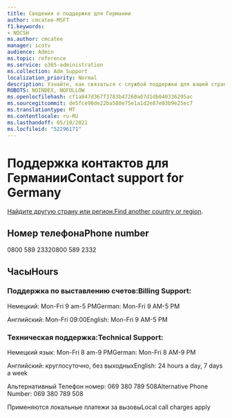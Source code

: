 ```yaml
---
title: Сведения о поддержке для Германии
author: cmcatee-MSFT
f1.keywords:
- NOCSH
ms.author: cmcatee
manager: scotv
audience: Admin
ms.topic: reference
ms.service: o365-administration
ms.collection: Adm_Support
localization_priority: Normal
description: Узнайте, как связаться с службой поддержки для вашей страны или региона.
ROBOTS: NOINDEX, NOFOLLOW
ms.openlocfilehash: cf1a847d367f3783b47260a07d1db040336295ac
ms.sourcegitcommit: de5fce90de22ba588e75e1a1d2e87e03b9e25ec7
ms.translationtype: MT
ms.contentlocale: ru-RU
ms.lasthandoff: 05/10/2021
ms.locfileid: "52296171"
---
```

# <a name="contact-support-for-germany"></a><span data-ttu-id="18677-103">Поддержка контактов для Германии</span><span class="sxs-lookup"><span data-stu-id="18677-103">Contact support for Germany</span></span>

<span data-ttu-id="18677-104">[Найдите другую страну или регион.](../../business-video/get-help-support.md)</span><span class="sxs-lookup"><span data-stu-id="18677-104">[Find another country or region](../../business-video/get-help-support.md).</span></span>

## <a name="phone-number"></a><span data-ttu-id="18677-105">Номер телефона</span><span class="sxs-lookup"><span data-stu-id="18677-105">Phone number</span></span>
<span data-ttu-id="18677-106">0800 589 2332</span><span class="sxs-lookup"><span data-stu-id="18677-106">0800 589 2332</span></span>

## <a name="hours"></a><span data-ttu-id="18677-107">Часы</span><span class="sxs-lookup"><span data-stu-id="18677-107">Hours</span></span>
### <a name="billing-support"></a><span data-ttu-id="18677-108">Поддержка по выставлению счетов:</span><span class="sxs-lookup"><span data-stu-id="18677-108">Billing Support:</span></span>

<span data-ttu-id="18677-109">Немецкий: Mon-Fri 9 am-5 PM</span><span class="sxs-lookup"><span data-stu-id="18677-109">German: Mon-Fri 9 AM-5 PM</span></span>

<span data-ttu-id="18677-110">Английский: Mon-Fri 09:00</span><span class="sxs-lookup"><span data-stu-id="18677-110">English: Mon-Fri 9 AM-5 PM</span></span>

### <a name="technical-support"></a><span data-ttu-id="18677-111">Техническая поддержка:</span><span class="sxs-lookup"><span data-stu-id="18677-111">Technical Support:</span></span>

<span data-ttu-id="18677-112">Немецкий язык: Mon-Fri 8 am-9 PM</span><span class="sxs-lookup"><span data-stu-id="18677-112">German: Mon-Fri 8 AM-9 PM</span></span>

<span data-ttu-id="18677-113">Английский: круглосуточно, без выходных</span><span class="sxs-lookup"><span data-stu-id="18677-113">English: 24 hours a day, 7 days a week</span></span>

<span data-ttu-id="18677-114">Альтернативный Телефон номер: 069 380 789 508</span><span class="sxs-lookup"><span data-stu-id="18677-114">Alternative Phone Number: 069 380 789 508</span></span>

<span data-ttu-id="18677-115">Применяются локальные платежи за вызовы</span><span class="sxs-lookup"><span data-stu-id="18677-115">Local call charges apply</span></span>
